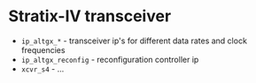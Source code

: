 # Stratix-IV transceiver

 - `ip_altgx_*` - transceiver ip's for different data rates
   and clock frequencies
 - `ip_altgx_reconfig` - reconfiguration controller ip
 - `xcvr_s4` - ...

